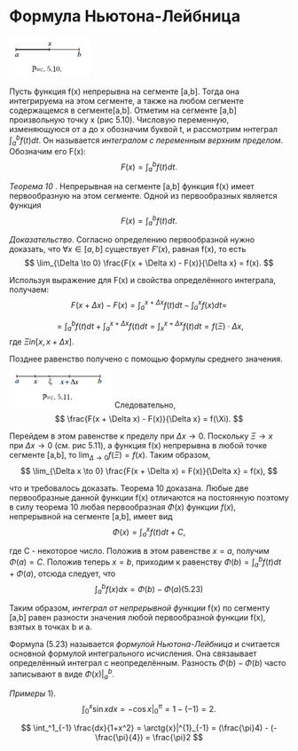 # Формула Ньютона-Лейбница

![](../Картинки/Рис%205.10.png)

Пусть функция f(x) непрерывна на сегменте [a,b]. Тогда она интегрируема на этом сегменте, а также на любом сегменте содержащемся в сегменте[a,b]. Отметим на сегменте [a,b] произвольную точку x (рис 5.10). Числовую переменную, изменяющуюся от a до x обозначим буквой t, и рассмотрим ннтеграл $\int_a^b f(t) dt$. Он называется _интегралом с переменным верхним пределом_. Обозначим его F(x):
$$
    F(x) = \int_a^b f(t) dt.
$$

_Теорема 10_ . Непрерывная на сегменте [a,b] функция f(x) имеет первообразную на этом сегменте. Одной из первообразных является функция
$$
    F(x) = \int_a^b f(t) dt.
$$

_Доказательство_. Согласно определению первообразной нужно доказать, что $\forall x \in [a,b]$ существует $F'(x)$, равная f(x), то есть 
$$
    \lim_{\Delta \to 0} \frac{F(x + \Delta x) - F(x)}{\Delta x} = f(x).
$$

Используя выражение для F(x) и свойства определённого интеграла, получаем:
$$
    F(x + \Delta x) - F(x) = \int_a^{x + \Delta x} f(t) dt - \int_a^x f(x) dt =
$$

$$
    = \int_a^b f(t)dt + \int_a^{x + \Delta x} f(t) dt = \int_x^{x+\Delta x} f(t)dt = f(\Xi) \cdot \Delta x,
$$
где $\Xi in [x,x + \Delta x]$.

Позднее равенство получено с помощью формулы среднего значения.
![](../Картинки/Рис%205.11.png)
Следовательно, 
$$
    \frac{F(x + \Delta x) - F(x)}{\Delta x} = f(\Xi).
$$

Перейдем в этом равенстве к пределу при $\Delta x \to 0$. Поскольку $\Xi \to x$ при $\Delta x \to 0$ (см. рис 5.11), а функция f(x) непрерывна в любой точке сегменте [a,b], то $\lim_{\Delta \to 0} f(\Xi) = f(x)$. Таким образом, 
$$
    \lim_{\Delta x \to 0} \frac{F(x + \Delta x) = F(x)}{\Delta x} = f(x),
$$

что и требовалось доказать. Теорема 10 доказана.
Любые две первообразные данной функции f(x) отличаются на постоянную поэтому в силу теорема 10 любая первообразная $\Phi(x)$ функции $f(x)$, непрерывной на сегменте [a,b], имеет вид
$$
    \Phi(x) = \int_a^x f(t)dt + C,
$$

где C - некоторое число.
Положив в этом равенстве $x = a$, получим $\Phi(a) = C$. Положив теперь $x = b$, приходим к равенству $\Phi(b) = \int_a^b f(t)dt + \Phi(a)$, отсюда следует, что
$$
    \int_a^b f(x) dx = \Phi(b) - \Phi(a) (5.23)
$$

Таким образом, _интеграл от непрерывной функции_ f(x) по сегменту [a,b] равен разности значения любой первообразной функции f(x), взятых в точках b и a.

Формула (5.23) называется _формулой Ньютона-Лейбница_ и считается основной формулой интегрального исчисления. Она связаывает определённый интеграл с неопределённым. Разность $\Phi(b) - \Phi(b)$ часто записывают в виде $\Phi(x)|_a^b$.

_Примеры_ 1).
$$
    \int_0^x \sin{x} dx = -\cos{x}|_0^\pi = 1 -(-1) = 2.
$$

$$
    \int_^1_{-1} \frac{dx}{1+x^2} = \arctg{x}|^{1}_{-1} = (\frac{\pi}4) - (-\frac{\pi}{4}) = \frac{\pi}2
$$


